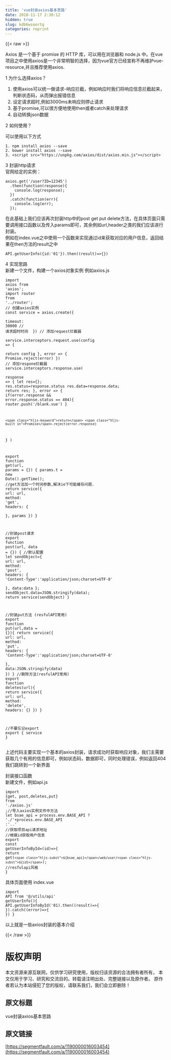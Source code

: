 ```yaml
---
title: 'vue封装axios基本思路' 
date: 2018-11-17 2:30:12
hidden: true
slug: kdb6wsoortq
categories: reprint
---
```


{{< raw >}}
<p>Axios &#x662F;&#x4E00;&#x4E2A;&#x57FA;&#x4E8E; promise &#x7684; HTTP &#x5E93;&#xFF0C;&#x53EF;&#x4EE5;&#x7528;&#x5728;&#x6D4F;&#x89C8;&#x5668;&#x548C; node.js &#x4E2D;&#x3002;&#x5728;vue&#x9879;&#x76EE;&#x4E4B;&#x4E2D;&#x4F7F;&#x7528;axios&#x662F;&#x4E00;&#x4E2A;&#x975E;&#x5E38;&#x660E;&#x667A;&#x7684;&#x9009;&#x62E9;&#xFF0C;&#x56E0;&#x4E3A;vue&#x5B98;&#x65B9;&#x5DF2;&#x7ECF;&#x5BA3;&#x79F0;&#x4E0D;&#x518D;&#x7EF4;&#x62A4;vue-resource,&#x5E76;&#x4E14;&#x63A8;&#x8350;&#x4F7F;&#x7528;axios.</p><p>1 &#x4E3A;&#x4EC0;&#x4E48;&#x9009;&#x62E9;axios&#xFF1F;</p><ol><li>&#x4F7F;&#x7528;axios&#x53EF;&#x4EE5;&#x7EDF;&#x4E00;&#x505A;&#x8BF7;&#x6C42;-&#x54CD;&#x5E94;&#x62E6;&#x622A;&#xFF0C;&#x4F8B;&#x5982;&#x54CD;&#x5E94;&#x65F6;&#x6211;&#x4EEC;&#x5C06;&#x54CD;&#x5E94;&#x4FE1;&#x606F;&#x62E6;&#x622A;&#x8D77;&#x6765;&#xFF0C;&#x5224;&#x65AD;&#x72B6;&#x6001;&#x7801;&#xFF0C;&#x4ECE;&#x800C;&#x5F39;&#x51FA;&#x62A5;&#x9519;&#x4FE1;&#x606F;</li><li>&#x8BBE;&#x5B9A;&#x8BF7;&#x6C42;&#x8D85;&#x65F6;,&#x4F8B;&#x5982;3000ms&#x672A;&#x54CD;&#x5E94;&#x5219;&#x505C;&#x6B62;&#x8BF7;&#x6C42;</li><li>&#x57FA;&#x4E8E;promise,&#x53EF;&#x4EE5;&#x5F88;&#x65B9;&#x4FBF;&#x5730;&#x4F7F;&#x7528;then&#x6216;&#x8005;catch&#x6765;&#x5904;&#x7406;&#x8BF7;&#x6C42;</li><li>&#x81EA;&#x52A8;&#x8F6C;&#x6362;json&#x6570;&#x636E;</li></ol><p>2 &#x5982;&#x4F55;&#x4F7F;&#x7528;&#xFF1F;</p><p>&#x53EF;&#x4EE5;&#x4F7F;&#x7528;&#x4EE5;&#x4E0B;&#x65B9;&#x5F0F;</p><div class="widget-codetool" style="display:none"><div class="widget-codetool--inner"><span class="selectCode code-tool" data-toggle="tooltip" data-placement="top" title="" data-original-title="&#x5168;&#x9009;"></span> <span type="button" class="copyCode code-tool" data-toggle="tooltip" data-placement="top" data-clipboard-text="1. npm install axios --save
2. bower install axios --save
3. &lt;script src=&quot;https://unpkg.com/axios/dist/axios.min.js&quot;&gt;&lt;/script&gt;
" title="" data-original-title="&#x590D;&#x5236;"></span> <span type="button" class="saveToNote code-tool" data-toggle="tooltip" data-placement="top" title="" data-original-title="&#x653E;&#x8FDB;&#x7B14;&#x8BB0;"></span></div></div><pre class="hljs applescript"><code><span class="hljs-number">1.</span> npm install axios <span class="hljs-comment">--save</span>
<span class="hljs-number">2.</span> bower install axios <span class="hljs-comment">--save</span>
<span class="hljs-number">3.</span> &lt;<span class="hljs-keyword">script</span> src=<span class="hljs-string">&quot;https://unpkg.com/axios/dist/axios.min.js&quot;</span>&gt;&lt;/<span class="hljs-keyword">script</span>&gt;
</code></pre><p>3 &#x5C01;&#x88C5;http&#x8BF7;&#x6C42;<br>&#x5B98;&#x7F51;&#x7ED9;&#x5B9A;&#x7684;&#x5B9E;&#x4F8B;&#xFF1A;</p><div class="widget-codetool" style="display:none"><div class="widget-codetool--inner"><span class="selectCode code-tool" data-toggle="tooltip" data-placement="top" title="" data-original-title="&#x5168;&#x9009;"></span> <span type="button" class="copyCode code-tool" data-toggle="tooltip" data-placement="top" data-clipboard-text="axios.get(&apos;/user?ID=12345&apos;)
  .then(function(response){
    console.log(response);
  })
  .catch(function(err){
    console.log(err);
  });" title="" data-original-title="&#x590D;&#x5236;"></span> <span type="button" class="saveToNote code-tool" data-toggle="tooltip" data-placement="top" title="" data-original-title="&#x653E;&#x8FDB;&#x7B14;&#x8BB0;"></span></div></div><pre class="hljs scilab"><code>axios.get(<span class="hljs-string">&apos;/user?ID=12345&apos;</span>)
  .<span class="hljs-keyword">then</span>(<span class="hljs-function"><span class="hljs-keyword">function</span><span class="hljs-params">(response)</span>{</span>
    console.<span class="hljs-built_in">log</span>(response);
  })
  .<span class="hljs-keyword">catch</span>(<span class="hljs-function"><span class="hljs-keyword">function</span><span class="hljs-params">(err)</span>{</span>
    console.<span class="hljs-built_in">log</span>(err);
  });</code></pre><p>&#x5728;&#x6B64;&#x57FA;&#x7840;&#x4E0A;&#x6211;&#x4EEC;&#x5E94;&#x8BE5;&#x518D;&#x6B21;&#x5C01;&#x88C5;http&#x4E2D;&#x7684;post get put delete&#x65B9;&#x6CD5;&#xFF0C;&#x5728;&#x5177;&#x4F53;&#x9875;&#x9762;&#x53EA;&#x9700;&#x8981;&#x8C03;&#x7528;&#x63A5;&#x53E3;&#x51FD;&#x6570;&#x4EE5;&#x53CA;&#x4F20;&#x5165;params&#x5373;&#x53EF;&#xFF0C;&#x5176;&#x4F59;&#x4F8B;&#x5982;url,header&#x4E4B;&#x7C7B;&#x7684;&#x6211;&#x4EEC;&#x5E94;&#x8BE5;&#x8FDB;&#x884C;&#x5C01;&#x88C5;&#x3002;<br>&#x4F8B;&#x5982;&#x5728;index.vue&#x4E4B;&#x4E2D;&#x4F7F;&#x7528;&#x4E00;&#x4E2A;&#x51FD;&#x6570;&#x6765;&#x5B9E;&#x73B0;&#x901A;&#x8FC7;id&#x6765;&#x83B7;&#x53D6;&#x5BF9;&#x5E94;&#x7684;&#x7528;&#x6237;&#x4FE1;&#x606F;&#xFF0C;&#x8FD4;&#x56DE;&#x7ED3;&#x679C;&#x5728;then&#x65B9;&#x6CD5;&#x7684;result&#x4E4B;&#x4E2D;</p><div class="widget-codetool" style="display:none"><div class="widget-codetool--inner"><span class="selectCode code-tool" data-toggle="tooltip" data-placement="top" title="" data-original-title="&#x5168;&#x9009;"></span> <span type="button" class="copyCode code-tool" data-toggle="tooltip" data-placement="top" data-clipboard-text="API.getUserInfo({id:&apos;01&apos;}).then((result)=&gt;{})" title="" data-original-title="&#x590D;&#x5236;"></span> <span type="button" class="saveToNote code-tool" data-toggle="tooltip" data-placement="top" title="" data-original-title="&#x653E;&#x8FDB;&#x7B14;&#x8BB0;"></span></div></div><pre class="hljs coffeescript"><code style="word-break:break-word;white-space:initial">API.getUserInfo({id:<span class="hljs-string">&apos;01&apos;</span>}).<span class="hljs-keyword">then</span>(<span class="hljs-function"><span class="hljs-params">(result)</span>=&gt;</span>{})</code></pre><p>4 &#x5B9E;&#x73B0;&#x601D;&#x8DEF;<br>&#x65B0;&#x5EFA;&#x4E00;&#x4E2A;&#x6587;&#x4EF6;&#xFF0C;&#x6784;&#x5EFA;&#x4E00;&#x4E2A;axios&#x5BF9;&#x8C61;&#x5B9E;&#x4F8B; &#x4F8B;&#x5982;axios.js</p><div class="widget-codetool" style="display:none"><div class="widget-codetool--inner"><span class="selectCode code-tool" data-toggle="tooltip" data-placement="top" title="" data-original-title="&#x5168;&#x9009;"></span> <span type="button" class="copyCode code-tool" data-toggle="tooltip" data-placement="top" data-clipboard-text="import axios from &apos;axios&apos;;
import router from &apos;../router&apos;;
// &#x521B;&#x5EFA;axios&#x5B9E;&#x4F8B;
const service = axios.create({            
  timeout: 30000 // &#x8BF7;&#x6C42;&#x8D85;&#x65F6;&#x65F6;&#x95F4;                                   
})
// &#x6DFB;&#x52A0;request&#x62E6;&#x622A;&#x5668; 
service.interceptors.request.use(config =&gt; {         
  return config
}, error =&gt; {
  Promise.reject(error)
})
// &#x6DFB;&#x52A0;respone&#x62E6;&#x622A;&#x5668;
service.interceptors.response.use(                  
  response =&gt; {
    let res={}; 
    res.status=response.status
    res.data=response.data;
    return res;
  },
  error =&gt; {
    if(error.response &amp;&amp; error.response.status == 404){
     router.push(&apos;/blank.vue&apos;)
    }
   
        
    return Promise.reject(error.response)
  }
)

export function get(url, params = {}) {
  params.t = new Date().getTime(); //get&#x65B9;&#x6CD5;&#x52A0;&#x4E00;&#x4E2A;&#x65F6;&#x95F4;&#x53C2;&#x6570;,&#x89E3;&#x51B3;ie&#x4E0B;&#x53EF;&#x80FD;&#x7F13;&#x5B58;&#x95EE;&#x9898;.
  return service({
    url: url,
    method: &apos;get&apos;,
    headers: {     
    },
    params
  })
}


//&#x5C01;&#x88C5;post&#x8BF7;&#x6C42;
export function post(url, data = {}) { 
  //&#x9ED8;&#x8BA4;&#x914D;&#x7F6E; 
  let sendObject={
    url: url,
    method: &apos;post&apos;,
    headers: {
      &apos;Content-Type&apos;:&apos;application/json;charset=UTF-8&apos;       
    },
    data:data
  };
  sendObject.data=JSON.stringify(data);
  return service(sendObject)
}

//&#x5C01;&#x88C5;put&#x65B9;&#x6CD5; (resfulAPI&#x5E38;&#x7528;)
export function put(url,data = {}){
  return service({
    url: url,
    method: &apos;put&apos;,
    headers: {
      &apos;Content-Type&apos;:&apos;application/json;charset=UTF-8&apos;       
    },
    data:JSON.stringify(data)
  }) 
}
//&#x5220;&#x9664;&#x65B9;&#x6CD5;(resfulAPI&#x5E38;&#x7528;)
export function deletes(url){
  return service({
    url: url,
    method: &apos;delete&apos;,
    headers: {}
  }) 
}

//&#x4E0D;&#x8981;&#x5FD8;&#x8BB0;export
export {
  service
}" title="" data-original-title="&#x590D;&#x5236;"></span> <span type="button" class="saveToNote code-tool" data-toggle="tooltip" data-placement="top" title="" data-original-title="&#x653E;&#x8FDB;&#x7B14;&#x8BB0;"></span></div></div><pre class="hljs javascript"><code><span class="hljs-keyword">import</span> axios <span class="hljs-keyword">from</span> <span class="hljs-string">&apos;axios&apos;</span>;
<span class="hljs-keyword">import</span> router <span class="hljs-keyword">from</span> <span class="hljs-string">&apos;../router&apos;</span>;
<span class="hljs-comment">// &#x521B;&#x5EFA;axios&#x5B9E;&#x4F8B;</span>
<span class="hljs-keyword">const</span> service = axios.create({            
  <span class="hljs-attr">timeout</span>: <span class="hljs-number">30000</span> <span class="hljs-comment">// &#x8BF7;&#x6C42;&#x8D85;&#x65F6;&#x65F6;&#x95F4;                                   </span>
})
<span class="hljs-comment">// &#x6DFB;&#x52A0;request&#x62E6;&#x622A;&#x5668; </span>
service.interceptors.request.use(<span class="hljs-function"><span class="hljs-params">config</span> =&gt;</span> {         
  <span class="hljs-keyword">return</span> config
}, error =&gt; {
  <span class="hljs-built_in">Promise</span>.reject(error)
})
<span class="hljs-comment">// &#x6DFB;&#x52A0;respone&#x62E6;&#x622A;&#x5668;</span>
service.interceptors.response.use(                  
  <span class="hljs-function"><span class="hljs-params">response</span> =&gt;</span> {
    <span class="hljs-keyword">let</span> res={}; 
    res.status=response.status
    res.data=response.data;
    <span class="hljs-keyword">return</span> res;
  },
  error =&gt; {
    <span class="hljs-keyword">if</span>(error.response &amp;&amp; error.response.status == <span class="hljs-number">404</span>){
     router.push(<span class="hljs-string">&apos;/blank.vue&apos;</span>)
    }
   
        
    <span class="hljs-keyword">return</span> <span class="hljs-built_in">Promise</span>.reject(error.response)
  }
)

<span class="hljs-keyword">export</span> <span class="hljs-function"><span class="hljs-keyword">function</span> <span class="hljs-title">get</span>(<span class="hljs-params">url, params = {}</span>) </span>{
  params.t = <span class="hljs-keyword">new</span> <span class="hljs-built_in">Date</span>().getTime(); <span class="hljs-comment">//get&#x65B9;&#x6CD5;&#x52A0;&#x4E00;&#x4E2A;&#x65F6;&#x95F4;&#x53C2;&#x6570;,&#x89E3;&#x51B3;ie&#x4E0B;&#x53EF;&#x80FD;&#x7F13;&#x5B58;&#x95EE;&#x9898;.</span>
  <span class="hljs-keyword">return</span> service({
    <span class="hljs-attr">url</span>: url,
    <span class="hljs-attr">method</span>: <span class="hljs-string">&apos;get&apos;</span>,
    <span class="hljs-attr">headers</span>: {     
    },
    params
  })
}


<span class="hljs-comment">//&#x5C01;&#x88C5;post&#x8BF7;&#x6C42;</span>
<span class="hljs-keyword">export</span> <span class="hljs-function"><span class="hljs-keyword">function</span> <span class="hljs-title">post</span>(<span class="hljs-params">url, data = {}</span>) </span>{ 
  <span class="hljs-comment">//&#x9ED8;&#x8BA4;&#x914D;&#x7F6E; </span>
  <span class="hljs-keyword">let</span> sendObject={
    <span class="hljs-attr">url</span>: url,
    <span class="hljs-attr">method</span>: <span class="hljs-string">&apos;post&apos;</span>,
    <span class="hljs-attr">headers</span>: {
      <span class="hljs-string">&apos;Content-Type&apos;</span>:<span class="hljs-string">&apos;application/json;charset=UTF-8&apos;</span>       
    },
    <span class="hljs-attr">data</span>:data
  };
  sendObject.data=<span class="hljs-built_in">JSON</span>.stringify(data);
  <span class="hljs-keyword">return</span> service(sendObject)
}

<span class="hljs-comment">//&#x5C01;&#x88C5;put&#x65B9;&#x6CD5; (resfulAPI&#x5E38;&#x7528;)</span>
<span class="hljs-keyword">export</span> <span class="hljs-function"><span class="hljs-keyword">function</span> <span class="hljs-title">put</span>(<span class="hljs-params">url,data = {}</span>)</span>{
  <span class="hljs-keyword">return</span> service({
    <span class="hljs-attr">url</span>: url,
    <span class="hljs-attr">method</span>: <span class="hljs-string">&apos;put&apos;</span>,
    <span class="hljs-attr">headers</span>: {
      <span class="hljs-string">&apos;Content-Type&apos;</span>:<span class="hljs-string">&apos;application/json;charset=UTF-8&apos;</span>       
    },
    <span class="hljs-attr">data</span>:<span class="hljs-built_in">JSON</span>.stringify(data)
  }) 
}
<span class="hljs-comment">//&#x5220;&#x9664;&#x65B9;&#x6CD5;(resfulAPI&#x5E38;&#x7528;)</span>
<span class="hljs-keyword">export</span> <span class="hljs-function"><span class="hljs-keyword">function</span> <span class="hljs-title">deletes</span>(<span class="hljs-params">url</span>)</span>{
  <span class="hljs-keyword">return</span> service({
    <span class="hljs-attr">url</span>: url,
    <span class="hljs-attr">method</span>: <span class="hljs-string">&apos;delete&apos;</span>,
    <span class="hljs-attr">headers</span>: {}
  }) 
}

<span class="hljs-comment">//&#x4E0D;&#x8981;&#x5FD8;&#x8BB0;export</span>
<span class="hljs-keyword">export</span> {
  service
}</code></pre><p>&#x4E0A;&#x8FF0;&#x4EE3;&#x7801;&#x4E3B;&#x8981;&#x5B9E;&#x73B0;&#x4E00;&#x4E2A;&#x57FA;&#x672C;&#x7684;axios&#x5C01;&#x88C5;&#xFF0C;&#x8BF7;&#x6C42;&#x6210;&#x529F;&#x65F6;&#x83B7;&#x53D6;&#x54CD;&#x5E94;&#x5BF9;&#x8C61;&#xFF0C;&#x6211;&#x4EEC;&#x4E3B;&#x9700;&#x8981;&#x83B7;&#x53D6;&#x51E0;&#x4E2A;&#x6709;&#x7528;&#x7684;&#x4FE1;&#x606F;&#x5373;&#x53EF;&#xFF0C;&#x4F8B;&#x5982;&#x72B6;&#x6001;&#x7801;&#xFF0C;&#x6570;&#x636E;&#x5373;&#x53EF;&#xFF0C;&#x540C;&#x65F6;&#x5904;&#x7406;&#x9519;&#x8BEF;&#xFF0C;&#x4F8B;&#x5982;&#x8FD4;&#x56DE;404&#x6211;&#x4EEC;&#x8DF3;&#x8F6C;&#x5230;&#x4E00;&#x4E2A;&#x65B0;&#x754C;&#x9762;</p><p>&#x5C01;&#x88C5;&#x63A5;&#x53E3;&#x51FD;&#x6570;<br>&#x65B0;&#x5EFA;&#x6587;&#x4EF6;&#xFF0C;&#x4F8B;&#x5982;api.js</p><div class="widget-codetool" style="display:none"><div class="widget-codetool--inner"><span class="selectCode code-tool" data-toggle="tooltip" data-placement="top" title="" data-original-title="&#x5168;&#x9009;"></span> <span type="button" class="copyCode code-tool" data-toggle="tooltip" data-placement="top" data-clipboard-text="import {get, post,deletes,put} from &apos;./axios.js&apos; ;//&#x5BFC;&#x5165;axios&#x5B9E;&#x4F8B;&#x6587;&#x4EF6;&#x4E2D;&#x65B9;&#x6CD5;
let bsae_api = process.env.BASE_API ? &apos;./&apos;+process.env.BASE_API :&apos;..&apos; //&#x83B7;&#x53D6;&#x9879;&#x76EE;api&#x8BF7;&#x6C42;&#x5730;&#x5740;
//&#x6839;&#x636E;id&#x83B7;&#x53D6;&#x7528;&#x6237;&#x4FE1;&#x606F;
export const getUserInfoById=(id)=&gt;{
    return get(`${bsae_api}/web/user/${id}`); //resfulapi&#x98CE;&#x683C;
}" title="" data-original-title="&#x590D;&#x5236;"></span> <span type="button" class="saveToNote code-tool" data-toggle="tooltip" data-placement="top" title="" data-original-title="&#x653E;&#x8FDB;&#x7B14;&#x8BB0;"></span></div></div><pre class="hljs typescript"><code><span class="hljs-keyword">import</span> {<span class="hljs-keyword">get</span>, post,deletes,put} <span class="hljs-keyword">from</span> <span class="hljs-string">&apos;./axios.js&apos;</span> ;<span class="hljs-comment">//&#x5BFC;&#x5165;axios&#x5B9E;&#x4F8B;&#x6587;&#x4EF6;&#x4E2D;&#x65B9;&#x6CD5;</span>
<span class="hljs-keyword">let</span> bsae_api = process.env.BASE_API ? <span class="hljs-string">&apos;./&apos;</span>+process.env.BASE_API :<span class="hljs-string">&apos;..&apos;</span> <span class="hljs-comment">//&#x83B7;&#x53D6;&#x9879;&#x76EE;api&#x8BF7;&#x6C42;&#x5730;&#x5740;</span>
<span class="hljs-comment">//&#x6839;&#x636E;id&#x83B7;&#x53D6;&#x7528;&#x6237;&#x4FE1;&#x606F;</span>
<span class="hljs-keyword">export</span> <span class="hljs-keyword">const</span> getUserInfoById=<span class="hljs-function">(<span class="hljs-params">id</span>)=&gt;</span>{
    <span class="hljs-keyword">return</span> <span class="hljs-keyword">get</span>(<span class="hljs-string">`<span class="hljs-subst">${bsae_api}</span>/web/user/<span class="hljs-subst">${id}</span>`</span>); <span class="hljs-comment">//resfulapi&#x98CE;&#x683C;</span>
}</code></pre><p>&#x5177;&#x4F53;&#x9875;&#x9762;&#x4F7F;&#x7528; index.vue</p><div class="widget-codetool" style="display:none"><div class="widget-codetool--inner"><span class="selectCode code-tool" data-toggle="tooltip" data-placement="top" title="" data-original-title="&#x5168;&#x9009;"></span> <span type="button" class="copyCode code-tool" data-toggle="tooltip" data-placement="top" data-clipboard-text="import API from &apos;@/utils/api&apos;
getUserInfo(){
  API.getUserInfoById(&apos;01).then((result)=&gt;{
   }).catch((error)=&gt;{
 })
}" title="" data-original-title="&#x590D;&#x5236;"></span> <span type="button" class="saveToNote code-tool" data-toggle="tooltip" data-placement="top" title="" data-original-title="&#x653E;&#x8FDB;&#x7B14;&#x8BB0;"></span></div></div><pre class="hljs erlang"><code>import API from &apos;@/utils/api&apos;
<span class="hljs-function"><span class="hljs-title">getUserInfo</span><span class="hljs-params">()</span>{
  API.<span class="hljs-title">getUserInfoById</span><span class="hljs-params">(&apos;<span class="hljs-number">01</span>)</span>.<span class="hljs-title">then</span><span class="hljs-params">((result)</span>=&gt;{
   }).<span class="hljs-title">catch</span><span class="hljs-params">((error)</span>=&gt;{
 })
}</span></code></pre><p>&#x4EE5;&#x4E0A;&#x5C31;&#x662F;&#x4E00;&#x4E9B;axios&#x5C01;&#x88C5;&#x7684;&#x57FA;&#x672C;&#x4ECB;&#x7ECD;</p>
{{< /raw >}}

# 版权声明
本文资源来源互联网，仅供学习研究使用，版权归该资源的合法拥有者所有，
本文仅用于学习、研究和交流目的。转载请注明出处、完整链接以及原作者。
原作者若认为本站侵犯了您的版权，请联系我们，我们会立即删除！

## 原文标题
vue封装axios基本思路

## 原文链接
[https://segmentfault.com/a/1190000016003454](https://segmentfault.com/a/1190000016003454)

